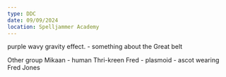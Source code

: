 ```yaml
---
type: DDC
date: 09/09/2024
location: Spelljammer Academy
---
```


purple wavy gravity effect.
	- something about the Great belt


Other group
Mikaan - human
Thri-kreen 
Fred - plasmoid
	- ascot wearing Fred Jones

